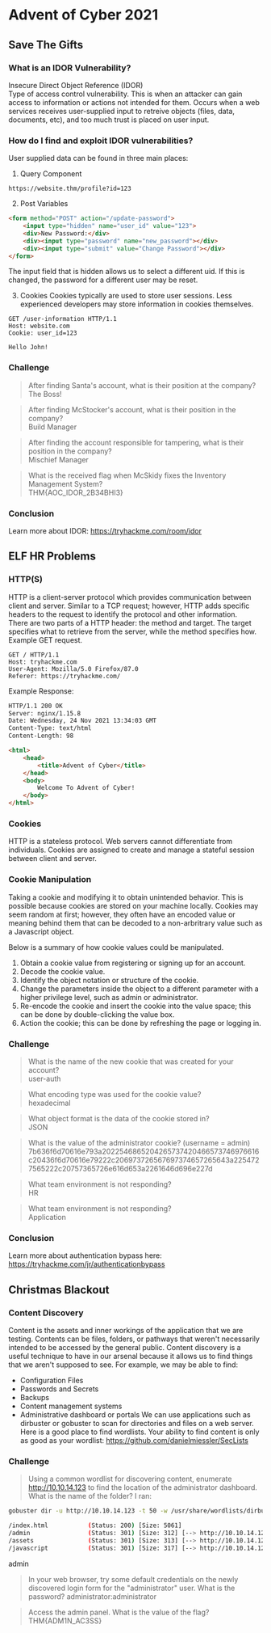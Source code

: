 # Advent of Cyber 2021

## Save The Gifts

### What is an IDOR Vulnerability?
Insecure Direct Object Reference (IDOR)<br>
Type of access control vulnerability. This is when an attacker can gain access to information or actions not intended for them. Occurs when a web services receives user-supplied input to retreive objects (files, data, documents, etc), and too much trust is placed on user input.<br>

### How do I find and exploit IDOR vulnerabilities?
User supplied data can be found in three main places:<br>
1. Query Component
```
https://website.thm/profile?id=123
```

2. Post Variables
```html
<form method="POST" action="/update-password">
	<input type="hidden" name="user_id" value="123">
	<div>New Password:</div>
	<div><input type="password" name="new_password"></div>
	<div><input type="submit" value="Change Password"></div>
</form>
```
The input field that is hidden allows us to select a different uid. If this is changed, the password for a different user may be reset.<br>

3. Cookies
Cookies typically are used to store user sessions. Less experienced developers may store information in cookies themselves.
```
GET /user-information HTTP/1.1
Host: website.com
Cookie: user_id=123

Hello John!
```

### Challenge
> After finding Santa's account, what is their position at the company?<br>
The Boss!<br>

> After finding McStocker's account, what is their position in the company?<br>
Build Manager<br>

> After finding the account responsible for tampering, what is their position in the company?<br>
Mischief Manager<br>

> What is the received flag when McSkidy fixes the Inventory Management System?<br>
THM{AOC_IDOR_2B34BHI3}<br>

### Conclusion
Learn more about IDOR: https://tryhackme.com/room/idor

## ELF HR Problems

### HTTP(S)
HTTP is a client-server protocol which provides communication between client and server. Similar to a TCP request; however, HTTP adds specific headers to the request to identify the protocol and other information.<br>
There are two parts of a HTTP header: the method and target. The target specifies what to retrieve from the server, while the method specifies how. 
Example GET request.
```
GET / HTTP/1.1
Host: tryhackme.com
User-Agent: Mozilla/5.0 Firefox/87.0
Referer: https://tryhackme.com/
```
Example Response:
```HTML
HTTP/1.1 200 OK
Server: nginx/1.15.8
Date: Wednesday, 24 Nov 2021 13:34:03 GMT
Content-Type: text/html
Content-Length: 98

<html>
	<head>
	    <title>Advent of Cyber</title>
	</head>
	<body>
	    Welcome To Advent of Cyber!
	</body>
</html>
```

### Cookies
HTTP is a stateless protocol. Web servers cannot differentiate from individuals. Cookies are assigned to create and manage a stateful session between client and server.<br>

### Cookie Manipulation
Taking a cookie and modifying it to obtain unintended behavior. This is possible because cookies are stored on your machine locally. Cookies may seem random at first; however, they often have an encoded value or meaning behind them that can be decoded to a non-arbritrary value such as a Javascript object.<br>

Below is a summary of how cookie values could be manipulated.<br>
1. Obtain a cookie value from registering or signing up for an account.
2. Decode the cookie value.
3. Identify the object notation or structure of the cookie.
4. Change the parameters inside the object to a different parameter with a higher privilege level, such as admin or administrator.
5. Re-encode the cookie and insert the cookie into the value space; this can be done by double-clicking the value box.
6. Action the cookie; this can be done by refreshing the page or logging in.

### Challenge

> What is the name of the new cookie that was created for your account?<br>
user-auth<br>

> What encoding type was used for the cookie value?<br>
hexadecimal<br>

> What object format is the data of the cookie stored in?<br>
JSON<br>

> What is the value of the administrator cookie? (username = admin)<br>
7b636f6d70616e793a2022546865204265737420466573746976616c20436f6d70616e79222c206973726567697374657265643a2254727565222c20757365726e616d653a2261646d696e227d<br>

> What team environment is not responding?<br>
HR<br>

> What team environment is not responding?<br>
Application<br>

### Conclusion
Learn more about authentication bypass here: https://tryhackme.com/jr/authenticationbypass  

## Christmas Blackout

### Content Discovery
Content is the assets and inner workings of the application that we are testing. Contents can be files, folders, or pathways that weren't necessarily intended to be accessed by the general public. Content discovery is a useful technique to have in our arsenal because it allows us to find things that we aren't supposed to see. For example, we may be able to find:<br>
* Configuration Files
* Passwords and Secrets
* Backups
* Content management systems
* Administrative dashboard or portals
We can use applications such as dirbuster or gobuster to scan for directories and files on a web server.<br>
Here is a good place to find wordlists. Your ability to find content is only as good as your wordlist: https://github.com/danielmiessler/SecLists

### Challenge
> Using a common wordlist for discovering content, enumerate http://10.10.14.123 to find the location of the administrator dashboard. What is the name of the folder?
I ran:
```bash
gobuster dir -u http://10.10.14.123 -t 50 -w /usr/share/wordlists/dirbuster/directory-list-2.3-medium.txt -x html,php -o christmas.gob

/index.html           (Status: 200) [Size: 5061]
/admin                (Status: 301) [Size: 312] [--> http://10.10.14.123/admin/]
/assets               (Status: 301) [Size: 313] [--> http://10.10.14.123/assets/]
/javascript           (Status: 301) [Size: 317] [--> http://10.10.14.123/javascript/]
```
admin<br>

> In your web browser, try some default credentials on the newly discovered login form for the "administrator" user. What is the password?
administrator:administrator<br>

> Access the admin panel. What is the value of the flag?
THM{ADM1N_AC3SS}<br>

